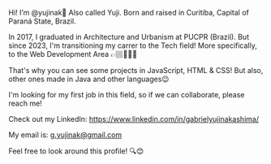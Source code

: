 Hi! I’m @yujinak👋 
Also called Yuji.
Born and raised in Curitiba, Capital of Paraná State, Brazil.

In 2017, I graduated in Architecture and Urbanism at PUCPR (Brazil).
But since 2023, I'm transitioning my carrer to the Tech field!
More specifically, to the Web Development Area 👉🏽👨🏽‍💻

That's why you can see some projects in JavaScript, HTML & CSS!
But also, other ones made in Java and other languages😉

I'm looking for my first job in this field, so if we can collaborate, please reach me!

Check out my LinkedIn: https://www.linkedin.com/in/gabrielyujinakashima/

My email is: g.yujinak@gmail.com

Feel free to look around this profile! 🔍😊



<!---
yujinak/yujinak is a ✨ special ✨ repository because its `README.md` (this file) appears on your GitHub profile.
You can click the Preview link to take a look at your changes.
--->
